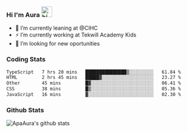 ### Hi I'm Aura <img src="https://user-images.githubusercontent.com/1303154/88677602-1635ba80-d120-11ea-84d8-d263ba5fc3c0.gif" width="28px" alt="hi">

- 🔭 I’m currently leaning at @CIHC
- ⚡ I’m currently working at Tekwill Academy Kids
- 🤔 I’m looking for new oportunities


### Coding Stats

<!--START_SECTION:waka-->

```txt
TypeScript   7 hrs 20 mins   ███████████████▒░░░░░░░░░   61.84 %
HTML         2 hrs 45 mins   █████▓░░░░░░░░░░░░░░░░░░░   23.27 %
Other        45 mins         █▓░░░░░░░░░░░░░░░░░░░░░░░   06.41 %
CSS          38 mins         █▒░░░░░░░░░░░░░░░░░░░░░░░   05.36 %
JavaScript   16 mins         ▓░░░░░░░░░░░░░░░░░░░░░░░░   02.30 %
```

<!--END_SECTION:waka-->

### Github Stats

![ApaAura's github stats](https://github-readme-stats.vercel.app/api?username=ApaAura&count_private=true&theme=tokyonight&hide=contribs,prs)
